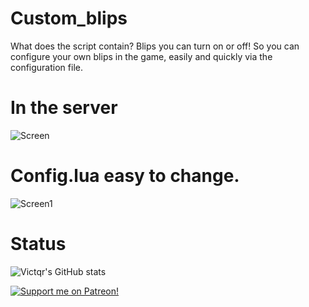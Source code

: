 # Custom_blips
What does the script contain? Blips you can turn on or off! So you can configure your own blips in the game, easily and quickly via the configuration file.

# In the server
![Screen](https://i.imgur.com/V3e2E5d.png)

# Config.lua easy to change.
![Screen1](https://i.imgur.com/tHy24kj.png)

# Status
![Victqr's GitHub stats](https://github-readme-stats.vercel.app/api?username=Victqr&show_icons=true&theme=gotham)

<a href="https://www.patreon.com/bePatron?u=56500944" target="_blank"> <img src="https://i.imgur.com/1ukmnjc.png" alt="Support me on Patreon!"> </a>
